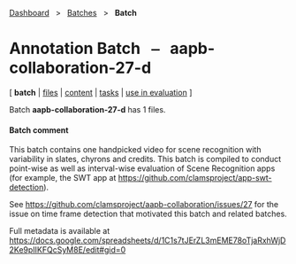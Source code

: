 [Dashboard](../../index.md)  &nbsp; > &nbsp; [Batches](../index.md)  &nbsp; > &nbsp; ****Batch**** 
# Annotation Batch &nbsp; ⎯ &nbsp; aapb-collaboration-27-d

\[ **batch** | [files](files.md) | [content](content.md) | [tasks](tasks.md) | [use in evaluation](evaluation.md) \]

Batch **aapb-collaboration-27-d** has 1 files.

#### Batch comment

This batch contains one handpicked video for scene recognition with variability
in slates, chyrons and credits. This batch is compiled to conduct point-wise as
well as interval-wise evaluation of Scene Recognition apps (for example, the SWT
app at https://github.com/clamsproject/app-swt-detection).


See https://github.com/clamsproject/aapb-collaboration/issues/27 for the issue
on time frame detection that motivated this batch and related batches.


Full metadata is available at https://docs.google.com/spreadsheets/d/1C1s7tJErZL3mEME78oTjaRxhWjD2Ke9pIIKFQcSyM8E/edit#gid=0
